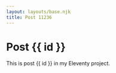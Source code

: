```yaml
---
layout: layouts/base.njk
title: Post 11236
---
```


# Post {{ id }}

This is post {{ id }} in my Eleventy project.

